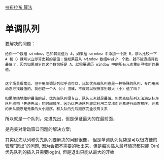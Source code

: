 [拉布拉东 算法](https://labuladong.github.io/algo/di-yi-zhan-da78c/shou-ba-sh-daeca/dan-diao-d-32cd5/ ":)")


# 单调队列


要解决的问题：

```
给你一个数组 window，已知其最值为 A，如果给 window 中添加一个数 B，那么比较一下 A 和 B 就可以立即算出新的最值；但如果要从 window 数组中减少一个数，就不能直接得到最值了，因为如果减少的这个数恰好是 A，就需要遍历 window 中的所有元素重新寻找新的最值。


这个场景很常见，但不用单调队列似乎也可以，比如优先级队列也是一种特殊的队列，专门用来动态寻找最值的，我创建一个大（小）顶堆，不就可以很快拿到最大（小）值了吗？

如果单纯地维护最值的话，优先级队列很专业，队头元素就是最值。但优先级队列无法满足标准队列结构「先进先出」的时间顺序，因为优先级队列底层利用二叉堆对元素进行动态排序，元素的出队顺序是元素的大小顺序，和入队的先后顺序完全没有关系

```

所以就是一个队列，先进先出，但是保证最大的在最前面，

是完美对滑动窗口问题的解决方案;






其实优先队列和优先队列要解决的问题很像，
但是单调队列优势是可以很方便的管理“退出”的问题, 因为会把不需要的吐出来，但是每次插入最坏情况都只能 O(n)
优先队列的插入只需要log(n), 但是退出只能从最大的开始



